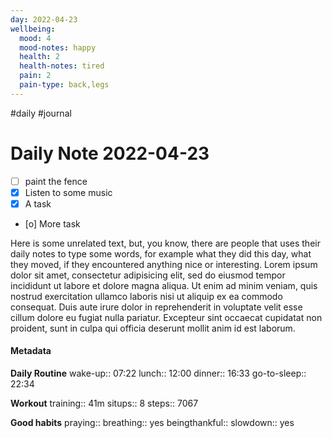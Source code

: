 ```yaml
---
day: 2022-04-23
wellbeing:
  mood: 4
  mood-notes: happy
  health: 2
  health-notes: tired
  pain: 2
  pain-type: back,legs
---
```

#daily #journal
# Daily Note 2022-04-23

- [ ] paint the fence
- [x] Listen to some music
- [x] A task
- [o] More task

Here is some unrelated text, but, you know, there are people that uses their daily notes to type some words, for example what they did this day, what they moved, if they encountered anything nice or interesting. Lorem ipsum dolor sit amet, consectetur adipisicing elit, sed do eiusmod tempor incididunt ut labore et dolore magna aliqua. Ut enim ad minim veniam, quis nostrud exercitation ullamco laboris nisi ut aliquip ex ea commodo consequat. Duis aute irure dolor in reprehenderit in voluptate velit esse cillum dolore eu fugiat nulla pariatur. Excepteur sint occaecat cupidatat non proident, sunt in culpa qui officia deserunt mollit anim id est laborum.

#### Metadata

**Daily Routine**
wake-up:: 07:22
lunch:: 12:00
dinner:: 16:33
go-to-sleep:: 22:34

**Workout**
training:: 41m
situps:: 8
steps:: 7067

**Good habits**
praying:: 
breathing:: yes
beingthankful:: 
slowdown:: yes
